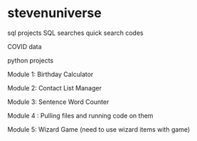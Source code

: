 # stevenuniverse
sql projects
SQL searches
  quick search codes

COVID data

python projects

Module 1:
  Birthday Calculator
 
Module 2:
  Contact List Manager
 
Module 3:
  Sentence Word Counter

Module 4 :
  Pulling files and running code on them
 
Module 5:
  Wizard Game (need to use wizard items with game)
